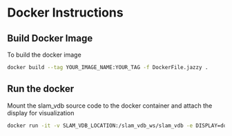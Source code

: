 # Docker Instructions

## Build Docker Image

To build the docker image

```bash
docker build --tag YOUR_IMAGE_NAME:YOUR_TAG -f DockerFile.jazzy .  
```

## Run the docker

Mount the slam_vdb source code to the docker container and attach the display for visualization

```bash
docker run -it -v SLAM_VDB_LOCATION:/slam_vdb_ws/slam_vdb -e DISPLAY=docker.for.mac.host.internal:0 YOUR_IMAGE_NAME:YOUR_TAG bash
```
